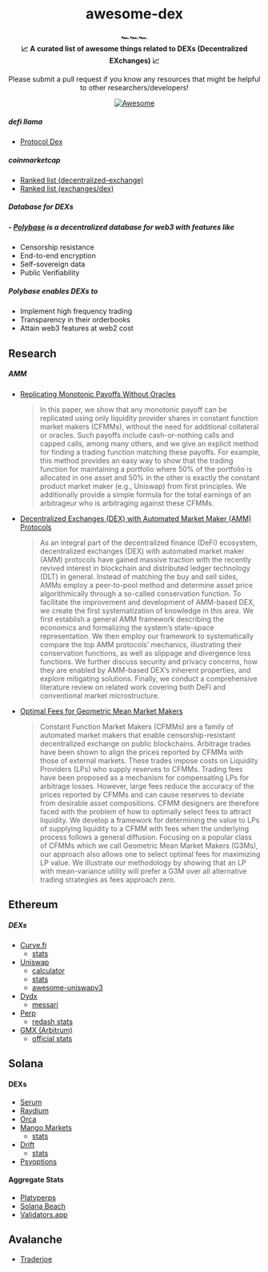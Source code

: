 <h1 align="center">awesome-dex</h1>

<div align="center">
  🏎️🏎️🏎️
</div>

<div align="center">
  <strong>📈 A curated list of awesome things related to DEXs (Decentralized EXchanges) 📈
</strong>
  
  Please submit a pull request if you know any resources that might be helpful to other researchers/developers!
</div>

<div align="center">
  
  [![Awesome](https://awesome.re/badge.svg)](https://awesome.re)
</div> 


##### defi llama
- [Protocol Dex](https://defillama.com/protocols/dexes)

##### coinmarketcap
- [Ranked list (decentralized-exchange)](https://coinmarketcap.com/view/decentralized-exchange/)
- [Ranked list (exchanges/dex)](https://coinmarketcap.com/rankings/exchanges/dex/)

##### Database for DEXs
##### - [Polybase](https://polybase.xyz) is a decentralized database for web3 with features like
- Censorship resistance
- End-to-end encryption
- Self-sovereign data
- Public Verifiability
##### Polybase enables DEXs to
- Implement high frequency trading
- Transparency in their orderbooks
- Attain web3 features at web2 cost


## Research
##### AMM
- [Replicating Monotonic Payoffs Without Oracles](https://arxiv.org/pdf/2111.13740.pdf)
  > In this paper, we show that any monotonic payoff can be replicated using only
liquidity provider shares in constant function market makers (CFMMs), without the
need for additional collateral or oracles. Such payoffs include cash-or-nothing calls and
capped calls, among many others, and we give an explicit method for finding a trading
function matching these payoffs. For example, this method provides an easy way to
show that the trading function for maintaining a portfolio where 50% of the portfolio
is allocated in one asset and 50% in the other is exactly the constant product market
maker (e.g., Uniswap) from first principles. We additionally provide a simple formula
for the total earnings of an arbitrageur who is arbitraging against these CFMMs.
- [Decentralized Exchanges (DEX) with
Automated Market Maker (AMM) Protocols](https://arxiv.org/pdf/2103.12732.pdf)
  > As an integral part of the decentralized finance
(DeFi) ecosystem, decentralized exchanges (DEX) with automated
market maker (AMM) protocols have gained massive traction
with the recently revived interest in blockchain and distributed
ledger technology (DLT) in general. Instead of matching the
buy and sell sides, AMMs employ a peer-to-pool method and
determine asset price algorithmically through a so-called conservation function. To facilitate the improvement and development
of AMM-based DEX, we create the first systematization of
knowledge in this area. We first establish a general AMM
framework describing the economics and formalizing the system’s
state-space representation. We then employ our framework to
systematically compare the top AMM protocols’ mechanics,
illustrating their conservation functions, as well as slippage and
divergence loss functions. We further discuss security and privacy
concerns, how they are enabled by AMM-based DEX’s inherent
properties, and explore mitigating solutions. Finally, we conduct
a comprehensive literature review on related work covering both
DeFi and conventional market microstructure.
- [Optimal Fees for Geometric Mean Market
Makers](https://arxiv.org/pdf/2104.00446.pdf)
  > Constant Function Market Makers (CFMMs) are a family
of automated market makers that enable censorship-resistant decentralized exchange on public blockchains. Arbitrage trades have been shown
to align the prices reported by CFMMs with those of external markets.
These trades impose costs on Liquidity Providers (LPs) who supply reserves to CFMMs. Trading fees have been proposed as a mechanism for
compensating LPs for arbitrage losses. However, large fees reduce the
accuracy of the prices reported by CFMMs and can cause reserves to
deviate from desirable asset compositions. CFMM designers are therefore faced with the problem of how to optimally select fees to attract liquidity. We develop a framework for determining the value to LPs of
supplying liquidity to a CFMM with fees when the underlying process
follows a general diffusion. Focusing on a popular class of CFMMs which
we call Geometric Mean Market Makers (G3Ms), our approach also allows one to select optimal fees for maximizing LP value. We illustrate
our methodology by showing that an LP with mean-variance utility will
prefer a G3M over all alternative trading strategies as fees approach zero.


## Ethereum
##### DEXs
- [Curve.fi](https://curve.fi/)
  - [stats](https://curve.fi/combinedstats)
- [Uniswap](https://app.uniswap.org/#/)
  - [calculator](https://uniswapv3.flipsidecrypto.com/)
  - [stats](https://info.uniswap.org/#/)
  - [awesome-uniswapv3](https://github.com/GammaStrategies/awesome-uniswap-v3)
- [Dydx](https://trade.dydx.exchange/trade)
  - [messari](https://messari.io/asset/dydx/metrics/all)
- [Perp](https://perp.exchange/)
  - [redash stats](https://app.redash.io/perp/public/dashboards/rpCOTkyNbXOUsanfyi4HvcT5wgougGGhCMPa7GKS?p_WITHIN_DAYS=365&refresh=60)
- [GMX (Arbitrum)](https://gmx.io/trade)
  - [official stats](https://stats.gmx.io)


## Solana

#### DEXs
- [Serum](https://portal.projectserum.com/)
- [Raydium](https://raydium.io/)
- [Orca](https://www.orca.so/)
- [Mango Markets](https://mango.markets)
  - [stats](https://trade.mango.markets/stats)
- [Drift](https://alpha.drift.trade)
  - [stats](https://alpha.drift.trade/stats)
- [Psyoptions](https://trade.psyoptions.io/#/markets)


#### Aggregate Stats
- [Platyperps](https://platyperps.herokuapp.com)
- [Solana Beach](https://solanabeach.io/)
- [Validators.app](https://www.validators.app/)

## Avalanche
- [Traderjoe](https://traderjoexyz.com/#/home)
